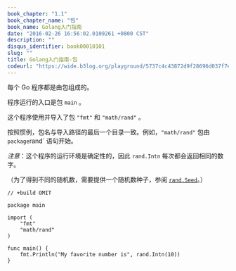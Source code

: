```yaml
---
book_chapter: "1.1"
book_chapter_name: "包"
book_name: Golang入门指南
date: "2016-02-26 16:56:02.0109261 +0800 CST"
description: ""
disqus_identifier: book00010101
slug: ""
title: Golang入门指南-包
codeurl: "https://wide.b3log.org/playground/5737c4c43872d9f28696d037f7e5d4aa.go"
---
```





每个 Go 程序都是由包组成的。

程序运行的入口是包 `main` 。

这个程序使用并导入了包 `"fmt"` 和 `"math/rand"` 。

按照惯例，包名与导入路径的最后一个目录一致。例如，`"math/rand"` 包由 `package`rand` 语句开始。

*注意*：这个程序的运行环境是确定性的，因此
 `rand.Intn` 每次都会返回相同的数字。

（为了得到不同的随机数，需要提供一个随机数种子，参阅 [`rand.Seed`](https://go-zh.org/pkg/math/rand/#Seed)。）

```
// +build OMIT

package main

import (
	"fmt"
	"math/rand"
)

func main() {
	fmt.Println("My favorite number is", rand.Intn(10))
}

```

